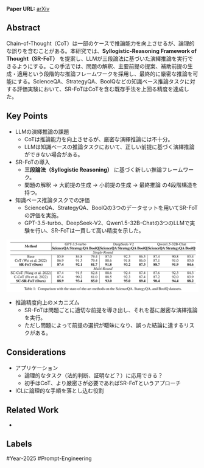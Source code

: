 **Paper URL:** [arXiv](https://arxiv.org/abs/2501.11599)


## Abstract
Chain-of-Thought（CoT）は一部のケースで推論能力を向上させるが、論理的な誤りを含むことがある。本研究では、**Syllogistic-Reasoning Framework of Thought（SR-FoT）** を提案し、LLMが三段論法に基づいた演繹推論を実行できるようにする。この手法では、問題の解釈、主要前提の提案、補助前提の生成・適用という段階的な推論フレームワークを採用し、最終的に厳密な推論を可能にする。ScienceQA、StrategyQA、BoolQなどの知識ベース推論タスクに対する評価実験において、SR-FoTはCoTを含む既存手法を上回る精度を達成した。


## Key Points
- LLMの演繹推論の課題
    - CoTは推論能力を向上させるが、厳密な演繹推論には不十分。
    - LLMは知識ベースの推論タスクにおいて、正しい前提に基づく演繹推論ができない場合がある。
- SR-FoTの導入
    - **三段論法（Syllogistic Reasoning）** に基づく新しい推論フレームワーク。
    - 問題の解釈 → 大前提の生成 → 小前提の生成 → 最終推論 の4段階構造を持つ。
- 知識ベース推論タスクでの評価
    - ScienceQA、StrategyQA、BoolQの3つのデータセットを用いてSR-FoTの評価を実施。
    - GPT-3.5-turbo、DeepSeek-V2、Qwen1.5-32B-Chatの3つのLLMで実験を行い、SR-FoTは一貫して高い精度を示した。

![Image](https://raw.githubusercontent.com/genga6/paper-notes/main/images/SR_FoT_A_Syllogistic_Reasoning_Framework_of_Thought_for_Large_Language_Models_Tackling_Knowledge_based_Reasoning_Tasks_1.png)


-  推論精度向上のメカニズム
    - SR-FoTは問題ごとに適切な前提を導き出し、それを基に厳密な演繹推論を実行。
    - ただし問題によって前提の選択が曖昧になり、誤った結論に達するリスクがある。


## Considerations
- アプリケーション
	- 論理的なタスク（法的判断、証明など？）に応用できる？
	- 初手はCoT、より厳密さが必要であればSR-FoTというアプローチ
- ICLに論理的な手順を落とし込む役割


## Related Work 
- 

## Labels
#Year-2025 #Prompt-Engineering 
